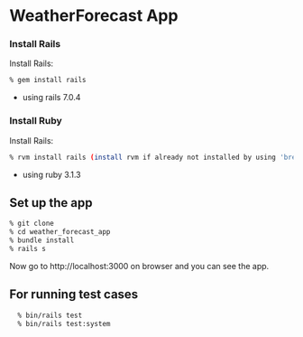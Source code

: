 # WeatherForecast App  

### Install Rails

Install Rails:

```sh
% gem install rails
```
  - using rails 7.0.4

### Install Ruby

Install Rails:

```sh
% rvm install rails (install rvm if already not installed by using 'brew install rvm')
```
  - using ruby 3.1.3

## Set up the app

```sh
% git clone 
% cd weather_forecast_app
% bundle install
% rails s
```
Now go to http://localhost:3000 on browser and you can see the app.

## For running test cases

```sh
  % bin/rails test
  % bin/rails test:system
```